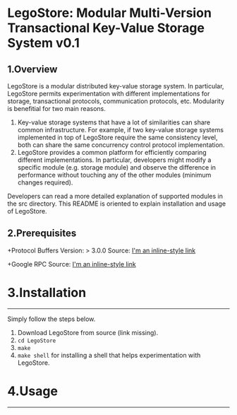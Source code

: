 LegoStore: Modular Multi-Version Transactional Key-Value Storage System v0.1
============================================================================

1.Overview
----------
LegoStore is a modular distributed key-value storage system. In particular, LegoStore permits experimentation with different implementations for storage, transactional protocols, communication protocols, etc. Modularity is benefitial for two main reasons.

1) Key-value storage systems that have a lot of similarities can share common infrastructure. For example, if two key-value storage systems implemented in top of LegoStore require the same consistency level, both can share the same concurrency control protocol implementation.
2) LegoStore provides a common platform for efficiently comparing different implementations. In particular, developers might modify a specific module (e.g. storage module) and observe the difference in performance without touching any of the other modules (minimum changes required).

Developers can read a more detailed explanation of supported modules in the src directory. This README is oriented to explain installation and usage of LegoStore.

2.Prerequisites
---------------
+Protocol Buffers
    Version: > 3.0.0
    Source: [I'm an inline-style link](https://github.com/google/protobuf/releases)

+Google RPC
    Source: [I'm an inline-style link](https://github.com/grpc/grpc/blob/master/INSTALL.md)

# 3.Installation
----------------
Simply follow the steps below.
1. Download LegoStore from source (link missing).
2. `cd LegoStore`
3. `make`
4. `make shell` for installing a shell that helps experimentation with LegoStore.

# 4.Usage
---------

